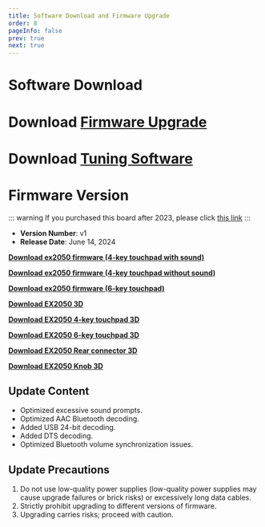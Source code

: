 ```yaml
---
title: Software Download and Firmware Upgrade
order: 8
pageInfo: false
prev: true
next: true
---
```


# Software Download

# Download [Firmware Upgrade](https://likeyou156156.online:9000/lky/tools/MV_Assisant_Tools_2021_V3.0.9T(2023.05.29).exe)
# Download [Tuning Software](https://likeyou156156.online:9000/lky/tools/ACPWorkbench_24bit.exe)

# Firmware Version
::: warning
If you purchased this board after 2023, please click [this link](/firmware/)
:::

- **Version Number**: v1
- **Release Date**: June 14, 2024

**[Download ex2050 firmware (4-key touchpad with sound)](https://likeyou156156.online:9000/lky/EX/EX2050/bin/2050S.mva)**

**[Download ex2050 firmware (4-key touchpad without sound)](https://likeyou156156.online:9000/lky/EX/EX2050/bin/2050S无提示音.mva)**

**[Download ex2050 firmware (6-key touchpad)](https://likeyou156156.online:9000/lky/EX/EX2050/bin/EX202-2050.mva)**

**[Download EX2050 3D](https://likeyou156156.online:9000/lky/3D/EX202_2050.step)**

**[Download EX2050 4-key touchpad 3D](https://likeyou156156.online:9000/lky/3D/EX202_4jcmb.step)**

**[Download EX2050 6-key touchpad 3D](https://likeyou156156.online:9000/lky/3D/EX202_6jcmb.step)**

**[Download EX2050 Rear connector 3D](https://likeyou156156.online:9000/lky/3D/EX202wc.step)**

**[Download EX2050 Knob 3D](https://likeyou156156.online:9000/lky/3D/EX202_xn.step)**

## Update Content
- Optimized excessive sound prompts.
- Optimized AAC Bluetooth decoding.
- Added USB 24-bit decoding.
- Added DTS decoding.
- Optimized Bluetooth volume synchronization issues.

## Update Precautions
1. Do not use low-quality power supplies (low-quality power supplies may cause upgrade failures or brick risks) or excessively long data cables.
2. Strictly prohibit upgrading to different versions of firmware.
3. Upgrading carries risks; proceed with caution.
